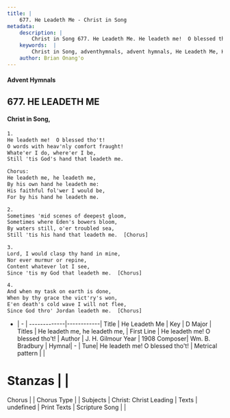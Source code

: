 ```yaml
---
title: |
    677. He Leadeth Me - Christ in Song
metadata:
    description: |
        Christ in Song 677. He Leadeth Me. He leadeth me!  O blessed tho't! O words with heav'nly comfort fraught! Whate'er I do, where'er I be, Still 'tis God's hand that leadeth me. Chorus: He leadeth me, he leadeth me, By his own hand he leadeth me: His faithful fol'wer I would be, For by his hand he leadeth me.
    keywords:  |
        Christ in Song, adventhymnals, advent hymnals, He Leadeth Me, He leadeth me!  O blessed tho't!. He leadeth me, he leadeth me,
    author: Brian Onang'o
---
```


#### Advent Hymnals
## 677. HE LEADETH ME
####  Christ in Song,

```txt
1.
He leadeth me!  O blessed tho't!
O words with heav'nly comfort fraught!
Whate'er I do, where'er I be,
Still 'tis God's hand that leadeth me.

Chorus:
He leadeth me, he leadeth me,
By his own hand he leadeth me:
His faithful fol'wer I would be,
For by his hand he leadeth me.

2.
Sometimes 'mid scenes of deepest gloom,
Sometimes where Eden's bowers bloom,
By waters still, o'er troubled sea,
Still 'tis his hand that leadeth me.  [Chorus]

3.
Lord, I would clasp thy hand in mine,
Nor ever murmur or repine,
Content whatever lot I see,
Since 'tis my God that leadeth me.  [Chorus]

4.
And when my task on earth is done,
When by thy grace the vict'ry's won,
E'en death's cold wave I will not flee,
Since God thro' Jordan leadeth me.  [Chorus]

```

- |   -  |
-------------|------------|
Title | He Leadeth Me |
Key | D Major |
Titles | He leadeth me, he leadeth me, |
First Line | He leadeth me!  O blessed tho't! |
Author | J. H. Gilmour
Year | 1908
Composer| Wm. B. Bradbury |
Hymnal|  - |
Tune| He leadeth me!  O blessed tho't! |
Metrical pattern | |
# Stanzas |  |
Chorus |  |
Chorus Type |  |
Subjects | Christ: Christ Leading |
Texts | undefined |
Print Texts | 
Scripture Song |  |
    
